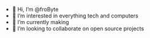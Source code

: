 - 👋 Hi, I’m @froByte
- 👀 I’m interested in everything tech and computers
- 🌱 I’m currently making
- 💞️ I’m looking to collaborate on open source projects


